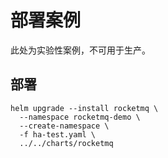 # 部署案例


此处为实验性案例，不可用于生产。

## 部署

```shell
helm upgrade --install rocketmq \
  --namespace rocketmq-demo \
  --create-namespace \
  -f ha-test.yaml \
  ../../charts/rocketmq
```